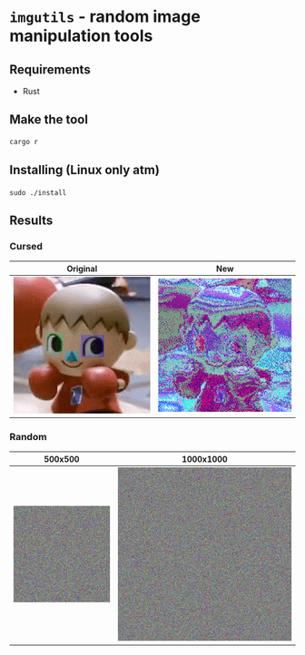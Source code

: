 # `imgutils` - random image manipulation tools

## Requirements

* Rust

## Make the tool

```bash
cargo r
```

## Installing (Linux only atm)

`sudo ./install`


## Results

### Cursed

| Original                         | New                                     |
| -------------------------------- | --------------------------------------- |
| ![Original](assets/original.png) | ![New](assets/original_crystalized.png) |

### Random 

| 500x500                               | 1000x1000                                |
| ------------------------------------- | ---------------------------------------- |
| ![500x500](assets/random_500x500.png) | ![1000x000](assets/random_1000x1000.png) |
